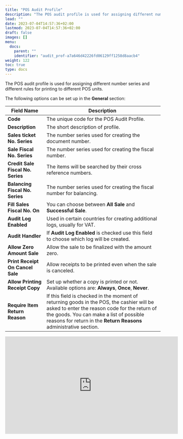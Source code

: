 ```yaml
---
title: "POS Audit Profile"
description: "The POS audit profile is used for assigning different number series and different rules for printing to different POS units."
lead: ""
date: 2023-07-04T14:57:36+02:00
lastmod: 2023-07-04T14:57:36+02:00
draft: false
images: []
menu:
  docs:
    parent: ""
    identifier: "audit_prof-a7a646d42226fd06129ff1258d8aacb4"
weight: 122
toc: true
type: docs
---
```



The POS audit profile is used for assigning different number series and different rules for printing to different POS units.

The following options can be set up in the **General** section:


| Field Name      | Description |
| ----------- | ----------- |
| **Code**       | The unique code for the POS Audit Profile.     |
| **Description**   | The short description of profile.        |
| **Sales ticket No. Series**  | The number series used for creating the document number. |
| **Sale Fiscal No. Series** | The number series used for creating the fiscal number. |
| **Credit Sale Fiscal No. Series** | The items will be searched by their cross reference numbers. |
| **Balancing Fiscal No. Series** | The number series used for creating the fiscal number for balancing. |
| **Fill Sales Fiscal No. On** | You can choose between **All Sale** and **Successful Sale**. |
| **Audit Log Enabled** | Used in certain countries for creating additional logs, usually for VAT. |
| **Audit Handler** | If **Audit Log Enabled** is checked use this field to choose which log will be created. |
| **Allow Zero Amount Sale** | Allow the sale to be finalized with the amount zero. |
| **Print Receipt On Cancel Sale** | Allow receipts to be printed even when the sale is canceled. |
| **Allow Printing Receipt Copy** | Set up whether a copy is printed or not. Available options are: **Always**, **Once**, **Never**. |
| **Require Item Return Reason** | If this field is checked in the moment of returning goods in the POS, the cashier will be asked to enter the reason code for the return of the goods. You can make a list of possible reasons for return in the **Return Reasons** administrative section.  |

<iframe width="560" height="315" src="https://www.youtube.com/embed/JaqGl38lV-s" title="YouTube video player" frameborder="0" allow="accelerometer; autoplay; clipboard-write; encrypted-media; gyroscope; picture-in-picture; web-share" allowfullscreen></iframe>
